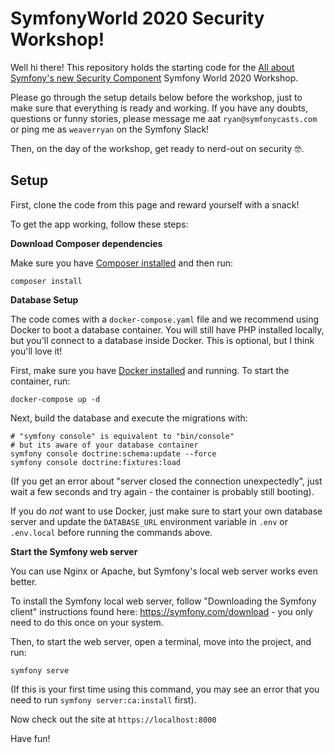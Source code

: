 # SymfonyWorld 2020 Security Workshop!

Well hi there! This repository holds the starting code for the
[All about Symfony's new Security Component](https://live.symfony.com/2020-world/workshop#all-about-symfony-s-new-security-component)
Symfony World 2020 Workshop.

Please go through the setup details below before the workshop, just
to make sure that everything is ready and working. If you have any
doubts, questions or funny stories, please message me aat
`ryan@symfonycasts.com` or ping me as `weaverryan` on the Symfony Slack!

Then, on the day of the workshop, get ready to nerd-out on security 🤓.

## Setup

First, clone the code from this page and reward yourself with a snack!

To get the app working, follow these steps:

**Download Composer dependencies**

Make sure you have [Composer installed](https://getcomposer.org/download/)
and then run:

```
composer install
```

**Database Setup**

The code comes with a `docker-compose.yaml` file and we recommend using
Docker to boot a database container. You will still have PHP installed
locally, but you'll connect to a database inside Docker. This is optional,
but I think you'll love it!

First, make sure you have [Docker installed](https://docs.docker.com/get-docker/)
and running. To start the container, run:

```
docker-compose up -d
```

Next, build the database and execute the migrations with:

```
# "symfony console" is equivalent to "bin/console"
# but its aware of your database container
symfony console doctrine:schema:update --force
symfony console doctrine:fixtures:load
```

(If you get an error about "server closed the connection unexpectedly",
just wait a few seconds and try again - the container is probably still booting).

If you do *not* want to use Docker, just make sure to start your own
database server and update the `DATABASE_URL` environment variable in
`.env` or `.env.local` before running the commands above.

**Start the Symfony web server**

You can use Nginx or Apache, but Symfony's local web server
works even better.

To install the Symfony local web server, follow
"Downloading the Symfony client" instructions found
here: https://symfony.com/download - you only need to do this
once on your system.

Then, to start the web server, open a terminal, move into the
project, and run:

```
symfony serve
```

(If this is your first time using this command, you may see an
error that you need to run `symfony server:ca:install` first).

Now check out the site at `https://localhost:8000`

Have fun!

